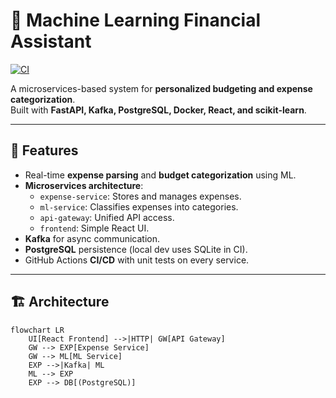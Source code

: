 # 💸 Machine Learning Financial Assistant

[![CI](https://github.com/afras23/financial-assistant/actions/workflows/ci.yml/badge.svg)](https://github.com/afras23/financial-assistant/actions)

A microservices-based system for **personalized budgeting and expense categorization**.  
Built with **FastAPI, Kafka, PostgreSQL, Docker, React, and scikit-learn**.  

---

## 🚀 Features
- Real-time **expense parsing** and **budget categorization** using ML.
- **Microservices architecture**:
  - `expense-service`: Stores and manages expenses.
  - `ml-service`: Classifies expenses into categories.
  - `api-gateway`: Unified API access.
  - `frontend`: Simple React UI.
- **Kafka** for async communication.
- **PostgreSQL** persistence (local dev uses SQLite in CI).
- GitHub Actions **CI/CD** with unit tests on every service.

---

## 🏗 Architecture

```mermaid
flowchart LR
    UI[React Frontend] -->|HTTP| GW[API Gateway]
    GW --> EXP[Expense Service]
    GW --> ML[ML Service]
    EXP -->|Kafka| ML
    ML --> EXP
    EXP --> DB[(PostgreSQL)]
